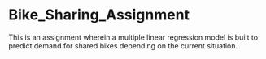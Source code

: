 # Bike_Sharing_Assignment
This is an assignment wherein a multiple linear regression model is built to predict demand for shared bikes depending on the current situation.
